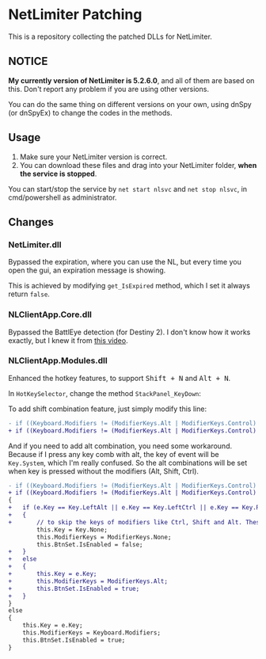 # NetLimiter Patching

This is a repository collecting the patched DLLs for NetLimiter.

## NOTICE

**My currently version of NetLimiter is 5.2.6.0**, and all of them are based on this.
Don't report any problem if you are using other versions.

You can do the same thing on different versions on your own, using dnSpy (or dnSpyEx) to change the codes in the methods.

## Usage

1. Make sure your NetLimiter version is correct.
2. You can download these files and drag into your NetLimiter folder, **when the service is stopped**.

You can start/stop the service by `net start nlsvc` and `net stop nlsvc`, in cmd/powershell as administrator.

## Changes

### NetLimiter.dll

Bypassed the expiration, where you can use the NL, but every time you open the gui, an expiration message is showing.

This is achieved by modifying `get_IsExpired` method, which I set it always return `false`.

### NLClientApp.Core.dll

Bypassed the BattlEye detection (for Destiny 2). I don't know how it works exactly, but I knew it from [this video](https://www.youtube.com/watch?v=avkBlOQ_kUI).

### NLClientApp.Modules.dll

Enhanced the hotkey features, to support <kbd>Shift + N</kbd> and <kbd>Alt + N</kbd>.

In `HotKeySelector`, change the method `StackPanel_KeyDown`:

To add shift combination feature, just simply modify this line:

```diff
- if ((Keyboard.Modifiers != (ModifierKeys.Alt | ModifierKeys.Control) && Keyboard.Modifiers != ModifierKeys.Control) || e.Key == Key.LeftAlt || e.Key == Key.LeftCtrl || e.Key == Key.RightAlt || e.Key == Key.LeftCtrl || e.Key == Key.LWin || e.Key == Key.RWin || e.Key == Key.LeftShift || e.Key == Key.RightShift)
+ if ((Keyboard.Modifiers != (ModifierKeys.Alt | ModifierKeys.Control) && Keyboard.Modifiers != ModifierKeys.Control && Keyboard.Modifiers != ModifierKeys.Shift) || e.Key == Key.LeftAlt || e.Key == Key.LeftCtrl || e.Key == Key.RightAlt || e.Key == Key.LeftCtrl || e.Key == Key.LWin || e.Key == Key.RWin || e.Key == Key.LeftShift || e.Key == Key.RightShift)
```

And if you need to add alt combination, you need some workaround. Because if I press any key comb with alt, the key of event will be `Key.System`, which I'm really confused.
So the alt combinations will be set when key is pressed without the modifiers (Alt, Shift, Ctrl).

```diff
- if ((Keyboard.Modifiers != (ModifierKeys.Alt | ModifierKeys.Control) && Keyboard.Modifiers != ModifierKeys.Control) || e.Key == Key.LeftAlt || e.Key == Key.LeftCtrl || e.Key == Key.RightAlt || e.Key == Key.LeftCtrl || e.Key == Key.LWin || e.Key == Key.RWin || e.Key == Key.LeftShift || e.Key == Key.RightShift)
+ if ((Keyboard.Modifiers != (ModifierKeys.Alt | ModifierKeys.Control) && Keyboard.Modifiers != ModifierKeys.Control && Keyboard.Modifiers != ModifierKeys.Shift) || e.Key == Key.LeftAlt || e.Key == Key.LeftCtrl || e.Key == Key.RightAlt || e.Key == Key.LeftCtrl || e.Key == Key.LWin || e.Key == Key.RWin || e.Key == Key.LeftShift || e.Key == Key.RightShift)
{
+	if (e.Key == Key.LeftAlt || e.Key == Key.LeftCtrl || e.Key == Key.RightAlt || e.Key == Key.LeftCtrl || e.Key == Key.LWin || e.Key == Key.RWin || e.Key == Key.LeftShift || e.Key == Key.RightShift || e.Key == Key.System)
+	{
+		// to skip the keys of modifiers like Ctrl, Shift and Alt. These are not valid!
		this.Key = Key.None;
		this.ModifierKeys = ModifierKeys.None;
		this.BtnSet.IsEnabled = false;
+	}
+	else
+	{
+		this.Key = e.Key;
+		this.ModifierKeys = ModifierKeys.Alt;
+		this.BtnSet.IsEnabled = true;
+	}
}
else
{
	this.Key = e.Key;
	this.ModifierKeys = Keyboard.Modifiers;
	this.BtnSet.IsEnabled = true;
}
```

